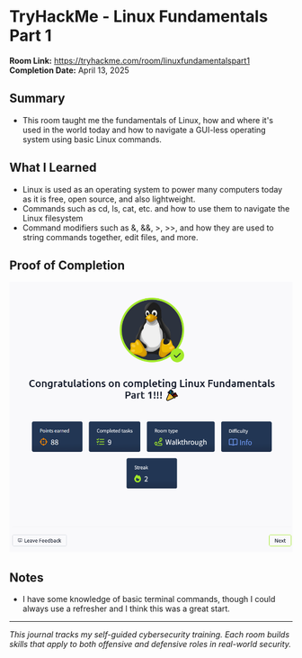 # TryHackMe - Linux Fundamentals Part 1

**Room Link:** https://tryhackme.com/room/linuxfundamentalspart1
**Completion Date:** April 13, 2025

## Summary
- This room taught me the fundamentals of Linux, how and where it's used in the world today and
how to navigate a GUI-less operating system using basic Linux commands.

## What I Learned
- Linux is used as an operating system to power many computers today as it is free, open source, and also lightweight.
- Commands such as cd, ls, cat, etc. and how to use them to navigate the Linux filesystem
- Command  modifiers such as &, &&, >, >>, and how they are used to string commands together, edit files, and more.

## Proof of Completion
![Linux Fundamentals Part 1 Completion Screenshot](images/linux-fundamentals-1-completion.png)

## Notes
- I have some knowledge of basic terminal commands, though I could always use a refresher and I think this was a great start.

---

*This journal tracks my self-guided cybersecurity training. Each room builds skills that apply to both offensive and defensive roles in real-world security.*
